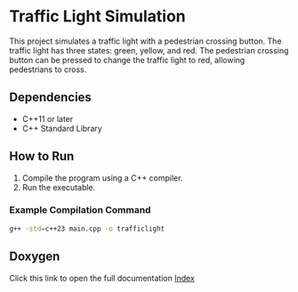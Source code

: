 # Traffic Light Simulation

This project simulates a traffic light with a pedestrian crossing button. The traffic light has three states: green, yellow, and red. The pedestrian crossing button can be pressed to change the traffic light to red, allowing pedestrians to cross.

## Dependencies

- C++11 or later
- C++ Standard Library

## How to Run

1. Compile the program using a C++ compiler.
2. Run the executable.

### Example Compilation Command

```sh
g++ -std=c++23 main.cpp -o trafficlight
```

## Doxygen

Click this link to open the full documentation [Index](docs/html/index.html)